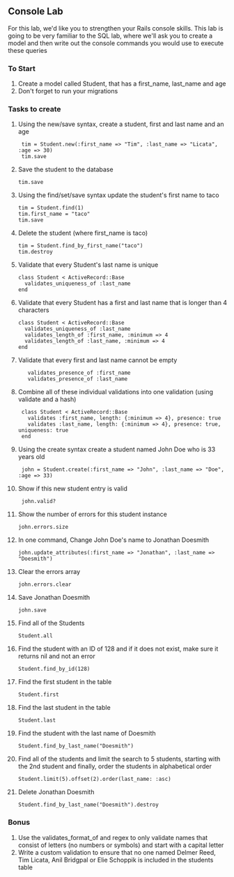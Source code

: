 ## Console Lab

For this lab, we'd like you to strengthen your Rails console skills. This lab is going to be very familiar to the SQL lab, where we'll ask you to create a model and then write out the console commands you would use to execute these queries

### To Start

1. Create a model called Student, that has a first_name, last_name and age
2. Don't forget to run your migrations

### Tasks to create

1. Using the new/save syntax, create a student, first and last name and an age 

        tim = Student.new(:first_name => "Tim", :last_name => "Licata", :age => 30)
        tim.save

2. Save the student to the database

       tim.save

3. Using the find/set/save syntax update the student's first name to taco

       tim = Student.find(1)
       tim.first_name = "taco"
       tim.save

4. Delete the student (where first_name is taco)

       tim = Student.find_by_first_name("taco")
       tim.destroy

5. Validate that every Student's last name is unique

       class Student < ActiveRecord::Base
         validates_uniqueness_of :last_name
       end

6. Validate that every Student has a first and last name that is longer than 4 characters

       class Student < ActiveRecord::Base
         validates_uniqueness_of :last_name
         validates_length_of :first_name, :minimum => 4
         validates_length_of :last_name, :minimum => 4
       end

7. Validate that every first and last name cannot be empty

          validates_presence_of :first_name
          validates_presence_of :last_name

7. Combine all of these individual validations into one validation (using validate and a hash) 

        class Student < ActiveRecord::Base
          validates :first_name, length: {:minimum => 4}, presence: true
          validates :last_name, length: {:minimum => 4}, presence: true, uniqueness: true
        end

8. Using the create syntax create a student named John Doe who is 33 years old

        john = Student.create(:first_name => "John", :last_name => "Doe", :age => 33)

9. Show if this new student entry is valid

        john.valid?

10. Show the number of errors for this student instance

        john.errors.size

11. In one command, Change John Doe's name to Jonathan Doesmith 

        john.update_attributes(:first_name => "Jonathan", :last_name => "Doesmith")

12. Clear the errors array

        john.errors.clear

13. Save Jonathan Doesmith

        john.save

15. Find all of the Students

        Student.all

16. Find the student with an ID of 128 and if it does not exist, make sure it returns nil and not an error

        Student.find_by_id(128)

17. Find the first student in the table

        Student.first

18. Find the last student in the table

        Student.last

19. Find the student with the last name of Doesmith

        Student.find_by_last_name("Doesmith")

21. Find all of the students and limit the search to 5 students, starting with the 2nd student and finally, order the students in alphabetical order

        Student.limit(5).offset(2).order(last_name: :asc)

20. Delete Jonathan Doesmith

        Student.find_by_last_name("Doesmith").destroy

### Bonus
1. Use the validates_format_of and regex to only validate names that consist of letters (no numbers or symbols) and start with a capital letter
2. Write a custom validation to ensure that no one named Delmer Reed, Tim Licata, Anil Bridgpal or Elie Schoppik is included in the students table


